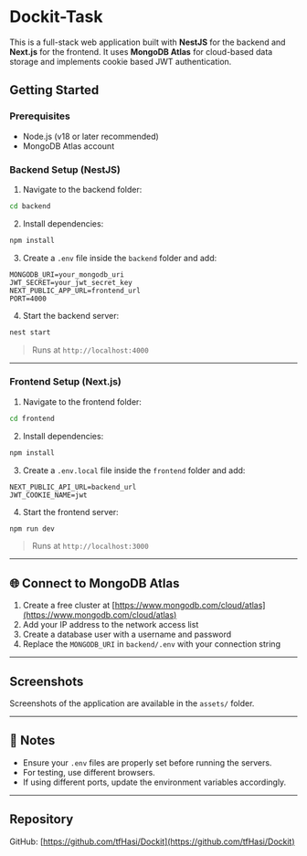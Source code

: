 # Dockit-Task

This is a full-stack web application built with **NestJS** for the backend and **Next.js** for the frontend. It uses **MongoDB Atlas** for cloud-based data storage and implements cookie based JWT authentication.

## Getting Started

### Prerequisites

- Node.js (v18 or later recommended)
- MongoDB Atlas account

### Backend Setup (NestJS)

1. Navigate to the backend folder:

```bash
cd backend
```

2. Install dependencies:

```bash
npm install
```

3. Create a `.env` file inside the `backend` folder and add:

```env
MONGODB_URI=your_mongodb_uri
JWT_SECRET=your_jwt_secret_key
NEXT_PUBLIC_APP_URL=frontend_url
PORT=4000
```

4. Start the backend server:

```bash
nest start
```

> Runs at `http://localhost:4000`

---

### Frontend Setup (Next.js)

1. Navigate to the frontend folder:

```bash
cd frontend
```

2. Install dependencies:

```bash
npm install
```

3. Create a `.env.local` file inside the `frontend` folder and add:

```env
NEXT_PUBLIC_API_URL=backend_url
JWT_COOKIE_NAME=jwt
```

4. Start the frontend server:

```bash
npm run dev
```

> Runs at `http://localhost:3000`

---

## 🌐 Connect to MongoDB Atlas

1. Create a free cluster at [https://www.mongodb.com/cloud/atlas](https://www.mongodb.com/cloud/atlas)
2. Add your IP address to the network access list
3. Create a database user with a username and password
4. Replace the `MONGODB_URI` in `backend/.env` with your connection string

---

## Screenshots

Screenshots of the application are available in the `assets/` folder.

---

## 📌 Notes

- Ensure your `.env` files are properly set before running the servers.
- For testing, use different browsers.
- If using different ports, update the environment variables accordingly.

---

## Repository

GitHub: [https://github.com/tfHasi/Dockit](https://github.com/tfHasi/Dockit)

